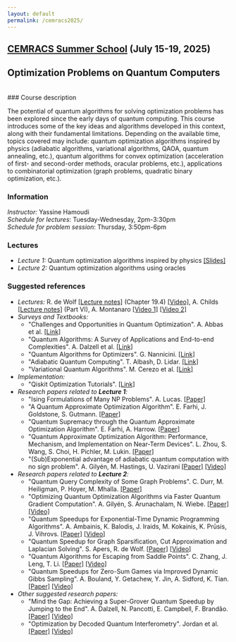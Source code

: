 ```yaml
---
layout: default
permalink: /cemracs2025/
---
```


## [CEMRACS Summer School](https://cemracs2025.math.cnrs.fr/en/) (July 15-19, 2025)
## **Optimization Problems on Quantum Computers**
<br/>
### Course description

The potential of quantum algorithms for solving optimization problems has been explored since the early days of quantum computing. This course introduces some of the key ideas and algorithms developed in this context, along with their fundamental limitations. Depending on the available time, topics covered may include: quantum optimization algorithms inspired by physics (adiabatic algorithms, variational algorithms, QAOA, quantum annealing, etc.), quantum algorithms for convex optimization (acceleration of first- and second-order methods, oracular problems, etc.), applications to combinatorial optimization (graph problems, quadratic binary optimization, etc.).

### Information

*Instructor:* Yassine Hamoudi   
*Schedule for lectures*: Tuesday-Wednesday, 2pm-3:30pm  
*Schedule for problem session*: Thursday, 3:50pm-6pm

### Lectures

* *Lecture 1:* Quantum optimization algorithms inspired by physics [[Slides]](/files/cemracs2025/Lecture1.pdf)
* *Lecture 2:* Quantum optimization algorithms using oracles

### Suggested references

* *Lectures:* R. de Wolf [[Lecture notes]](https://arxiv.org/abs/1907.09415v5) (Chapter 19.4) [[Video]](https://www.youtube.com/watch?v=1-2LIopvNIk), A. Childs [[Lecture notes]](http://www.cs.umd.edu/~amchilds/qa/) (Part VI), A. Montanaro [[Video 1]](https://youtu.be/Tt7w75zPHl4) [[Video 2]](https://youtu.be/U0ElXDpP8Vk)
* *Surveys and Textbooks:*
  - "Challenges and Opportunities in Quantum Optimization". A. Abbas et al. [[Link]](https://arxiv.org/abs/2312.02279)
  - "Quantum Algorithms: A Survey of Applications and End-to-end Complexities". A. Dalzell et al. [[Link]](https://arxiv.org/abs/2310.03011)
  - "Quantum Algorithms for Optimizers". G. Nannicini. [[Link]](https://arxiv.org/abs/2408.07086)
  - "Adiabatic Quantum Computing". T. Albash, D. Lidar. [[Link]](https://arxiv.org/abs/1611.04471)
  - "Variational Quantum Algorithms". M. Cerezo et al. [[Link]](https://arxiv.org/abs/2012.09265)
* *Implementation:*
  - "Qiskit Optimization Tutorials". [[Link]](https://qiskit-community.github.io/qiskit-optimization/tutorials/index.html)
* *Research papers related to **Lecture 1**:*
  - "Ising Formulations of Many NP Problems". A. Lucas. [[Paper]](https://arxiv.org/abs/1302.5843)
  - "A Quantum Approximate Optimization Algorithm". E. Farhi, J. Goldstone, S. Gutmann. [[Paper]](https://arxiv.org/abs/1411.4028)
  - "Quantum Supremacy through the Quantum Approximate Optimization Algorithm". E. Farhi, A. Harrow. [[Paper]](https://arxiv.org/abs/1602.07674)
  - "Quantum Approximate Optimization Algorithm: Performance, Mechanism, and Implementation on Near-Term Devices". L. Zhou, S. Wang, S. Choi, H. Pichler, M. Lukin. [[Paper]](https://arxiv.org/abs/1812.01041)
  - "(Sub)Exponential advantage of adiabatic quantum computation with no sign problem". A. Gilyén, M. Hastings, U. Vazirani [[Paper]](https://dl.acm.org/doi/10.1145/3406325.3451060) [[Video]](https://www.youtube.com/watch?v=i717nWWW3do)
* *Research papers related to **Lecture 2**:*
  - "Quantum Query Complexity of Some Graph Problems". C. Durr, M. Heiligman, P. Hoyer, M. Mhalla. [[Paper]](https://arxiv.org/abs/quant-ph/0401091)
  - "Optimizing Quantum Optimization Algorithms via Faster Quantum Gradient Computation". A. Gilyén, S. Arunachalam, N. Wiebe. [[Paper]](https://arxiv.org/abs/1711.00465) [[Video]](https://www.youtube.com/watch?v=574nu_cUjm4)
  - "Quantum Speedups for Exponential-Time Dynamic Programming Algorithms". A. Ambainis, K. Balodis, J. Iraids, M. Kokainis, K. Prūsis, J. Vihrovs. [[Paper]](https://arxiv.org/abs/1807.05209) [[Video]](https://youtu.be/LAF1QkRRHXo)
  - "Quantum Speedup for Graph Sparsification, Cut Approximation and Laplacian Solving". S. Apers, R. de Wolf. [[Paper]](https://arxiv.org/abs/1911.07306) [[Video]](https://www.youtube.com/watch?v=p2hZL38tqAs)
  - "Quantum Algorithms for Escaping from Saddle Points". C. Zhang, J. Leng, T. Li. [[Paper]](https://arxiv.org/abs/2007.10253) [[Video]](https://www.youtube.com/watch?v=xbHqktWa354)
  - "Quantum Speedups for Zero-Sum Games via Improved Dynamic Gibbs Sampling". A. Bouland, Y. Getachew, Y. Jin, A. Sidford, K. Tian. [[Paper]](https://arxiv.org/abs/2301.03763) [[Video]](https://www.youtube.com/watch?v=7emo41SuzNg)
* *Other suggested research papers:*
  - "Mind the Gap: Achieving a Super-Grover Quantum Speedup by Jumping to the End". A. Dalzell, N. Pancotti, E. Campbell, F. Brandão. [[Paper]](https://arxiv.org/abs/2212.01513) [[Video]](https://www.youtube.com/watch?v=MahJlDfp98w)
  - "Optimization by Decoded Quantum Interferometry". Jordan et al. [[Paper]](https://arxiv.org/abs/2408.08292) [[Video]](https://www.youtube.com/watch?v=mA4kdOPOFLM)
